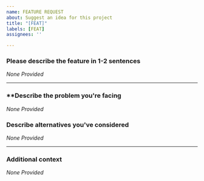 ```yaml
---
name: FEATURE REQUEST
about: Suggest an idea for this project
title: "[FEAT]"
labels: [FEAT]
assignees: ''

---
```


### **Please describe the feature in 1-2 sentences**
<!-- A clear and concise description of what the feature will do -->
*None Provided*

---

### **Describe the problem you're facing
<!-- A short description of the problem this feature intends to solve -->
*None Provided*

### **Describe alternatives you've considered**
<!-- A clear and concise description of any alternative solutions or features you've considered. -->
*None Provided*

---

### **Additional context**
<!-- Add any other context or screenshots about the feature request here. -->
*None Provided*
